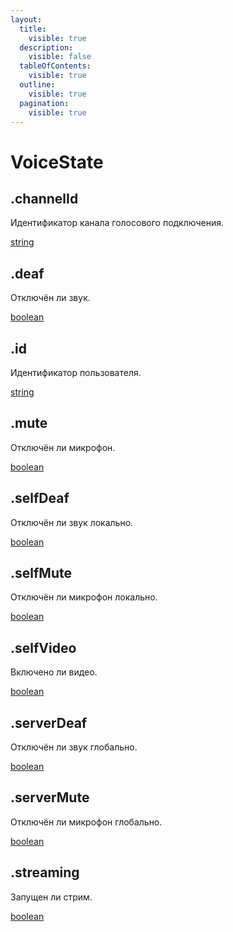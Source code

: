 ```yaml
---
layout:
  title:
    visible: true
  description:
    visible: false
  tableOfContents:
    visible: true
  outline:
    visible: true
  pagination:
    visible: true
---
```


# VoiceState

## .channelId

Идентификатор канала голосового подключения.

[string](https://developer.mozilla.org/ru/docs/Web/JavaScript/Reference/Global_Objects/String)

## .deaf

Отключён ли звук.

[boolean](https://developer.mozilla.org/ru/docs/Web/JavaScript/Reference/Global_Objects/Boolean)

## .id

Идентификатор пользователя.

[string](https://developer.mozilla.org/ru/docs/Web/JavaScript/Reference/Global_Objects/String)

## .mute

Отключён ли микрофон.

[boolean](https://developer.mozilla.org/ru/docs/Web/JavaScript/Reference/Global_Objects/Boolean)

## .selfDeaf

Отключён ли звук локально.

[boolean](https://developer.mozilla.org/ru/docs/Web/JavaScript/Reference/Global_Objects/Boolean)

## .selfMute

Отключён ли микрофон локально.

[boolean](https://developer.mozilla.org/ru/docs/Web/JavaScript/Reference/Global_Objects/Boolean)

## .selfVideo

Включено ли видео.

[boolean](https://developer.mozilla.org/ru/docs/Web/JavaScript/Reference/Global_Objects/Boolean)

## .serverDeaf

Отключён ли звук глобально.

[boolean](https://developer.mozilla.org/ru/docs/Web/JavaScript/Reference/Global_Objects/Boolean)

## .serverMute

Отключён ли микрофон глобально.

[boolean](https://developer.mozilla.org/ru/docs/Web/JavaScript/Reference/Global_Objects/Boolean)

## .streaming

Запущен ли стрим.

[boolean](https://developer.mozilla.org/ru/docs/Web/JavaScript/Reference/Global_Objects/Boolean)
